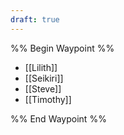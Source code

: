 ```yaml
---
draft: true
---
```

%% Begin Waypoint %%
- [[Lilith]]
- [[Seikiri]]
- [[Steve]]
- [[Timothy]]

%% End Waypoint %%